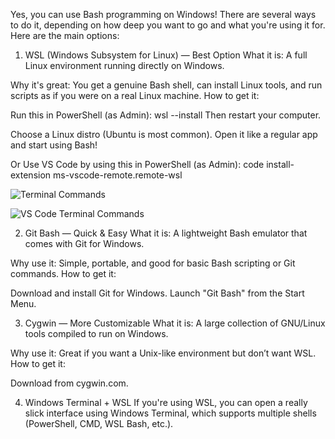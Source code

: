 Yes, you can use Bash programming on Windows! There are several ways to do it, depending on how deep you want to go and what you're using it for. Here are the main options:



1. WSL (Windows Subsystem for Linux) — Best Option
What it is: A full Linux environment running directly on Windows.

Why it's great: You get a genuine Bash shell, can install Linux tools, and run scripts as if you were on a real Linux machine. How to get it:

Run this in PowerShell (as Admin): wsl --install
Then restart your computer.

Choose a Linux distro (Ubuntu is most common). Open it like a regular app and start using Bash!

Or Use VS Code by using this in PowerShell (as Admin):
code install-extension ms-vscode-remote.remote-wsl

![Terminal Commands](https://github.com/user-attachments/assets/695c1dde-05df-42a9-8535-104060065737)

![VS Code Terminal Commands](https://github.com/user-attachments/assets/c40daee8-f5e2-463c-91fc-9189ef233e0a)



2. Git Bash — Quick & Easy
What it is: A lightweight Bash emulator that comes with Git for Windows.

Why use it: Simple, portable, and good for basic Bash scripting or Git commands. How to get it:

Download and install Git for Windows. Launch "Git Bash" from the Start Menu.



3. Cygwin — More Customizable
What it is: A large collection of GNU/Linux tools compiled to run on Windows.

Why use it: Great if you want a Unix-like environment but don’t want WSL. How to get it:

Download from cygwin.com.



4. Windows Terminal + WSL
If you're using WSL, you can open a really slick interface using Windows Terminal, which supports multiple shells (PowerShell, CMD, WSL Bash, etc.).

